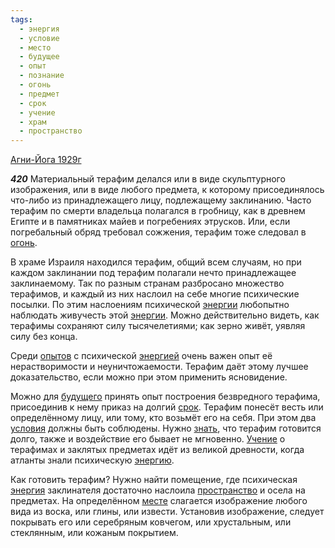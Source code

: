 ```yaml
---
tags:
  - энергия
  - условие
  - место
  - будущее
  - опыт
  - познание
  - огонь
  - предмет
  - срок
  - учение
  - храм
  - пространство
---
```


[Агни-Йога 1929г](https://127.0.0.1:4002/agni/1929)

___420___
Материальный терафим делался или в виде скульптурного изображения, или в виде любого предмета, к которому присоединялось что-либо из принадлежащего лицу, подлежащему заклинанию. Часто терафим по смерти владельца полагался в гробницу, как в древнем Египте и в памятниках майев и погребениях этрусков. Или, если погребальный обряд требовал сожжения, терафим тоже следовал в [огонь](../../../tags/#огонь).   

В храме Израиля находился терафим, общий всем случаям, но при каждом заклинании под терафим полагали нечто принадлежащее заклинаемому. Так по разным странам разбросано множество терафимов, и каждый из них наслоил на себе многие психические посылки. По этим наслоениям психической [энергии](../../../tags/#[энергия](../../../tags/#энергия)) любопытно наблюдать живучесть этой [энергии](../../../tags/#[энергия](../../../tags/#энергия)). Можно действительно видеть, как терафимы сохраняют силу тысячелетиями; как зерно живёт, уявляя силу без конца.   

Среди [опытов](../../../tags/#опыт) с психической [энергией](../../../tags/#[энергия](../../../tags/#энергия)) очень важен опыт её нерастворимости и неуничтожаемости. Терафим даёт этому лучшее доказательство, если можно при этом применить ясновидение.   

Можно для [будущего](../../../tags/#будущее) принять опыт построения безвредного терафима, присоединив к нему приказ на долгий [срок](../../../tags/#срок). Терафим понесёт весть или определённому лицу, или тому, кто возьмёт его на себя. При этом два [условия](../../../tags/#условие) должны быть соблюдены. Нужно [знать](../../../tags/#познание), что терафим готовится долго, также и воздействие его бывает не мгновенно. [Учение](../../../tags/#учение) о терафимах и заклятых предметах идёт из великой древности, когда атланты знали психическую [энергию](../../../tags/#[энергия](../../../tags/#энергия)).   

Как готовить терафим? Нужно найти помещение, где психическая [энергия](../../../tags/#энергия) заклинателя достаточно наслоила [пространство](../../../tags/#пространство) и осела на предметах. На определённом [месте](../../../tags/#место) слагается изображение любого вида из воска, или глины, или извести. Установив изображение, следует покрывать его или серебряным ковчегом, или хрустальным, или стеклянным, или кожаным покрытием.